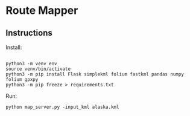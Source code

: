# Route Mapper

## Instructions

Install:

```shell

python3 -m venv env
source venv/bin/activate
python3 -m pip install Flask simplekml folium fastkml pandas numpy folium gpxpy
python3 -m pip freeze > requirements.txt

```

Run: 

```shell
python map_server.py -input_kml alaska.kml
```
